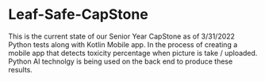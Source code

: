 # Leaf-Safe-CapStone
This is the current state of our Senior Year CapStone as of 3/31/2022
Python tests along with Kotlin Mobile app. In the process of creating a mobile app that detects toxicity percentage when picture is take / uploaded. Python AI technolgy is being used on the back end to produce these results.
